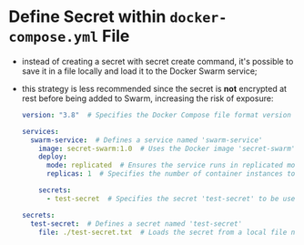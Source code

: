# Define Secret within `docker-compose.yml` File

- instead of creating a secret with secret create command, it's possible to save it in a file locally and load it to the Docker Swarm service;
- this strategy is less recommended since the secret is **not** encrypted at rest before being added to Swarm, increasing the risk of exposure:

    ```yaml
    version: "3.8"  # Specifies the Docker Compose file format version
    
    services:
      swarm-service:  # Defines a service named 'swarm-service'
        image: secret-swarm:1.0  # Uses the Docker image 'secret-swarm' with tag '1.0'
        deploy:
          mode: replicated  # Ensures the service runs in replicated mode in Docker Swarm
          replicas: 1  # Specifies the number of container instances to run
    
        secrets:
          - test-secret  # Specifies the secret 'test-secret' to be used by this service
    
    secrets:
      test-secret:  # Defines a secret named 'test-secret'
        file: ./test-secret.txt  # Loads the secret from a local file named 'test-secret.txt'
    ```
